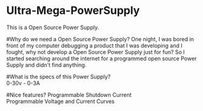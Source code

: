 # Ultra-Mega-PowerSupply 

This is a Open Source Power Supply.

#Why do we need a Open Source Power Supply?
One night, I was bored in front of my computer debugging a product that I was developing and I fought, why not develop a Open Source Power Supply just for fun?
So I started searching around the internet for a programmed open source Power Supply and didn't find anything. 

#What is the specs of this Power Supply?	
0-30v - 0-3A

#Nice features?
Programmable Shutdown Current	
Programmable Voltage and Current Curves

